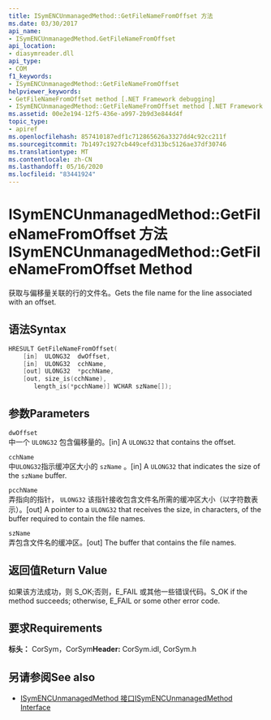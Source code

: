 ```yaml
---
title: ISymENCUnmanagedMethod::GetFileNameFromOffset 方法
ms.date: 03/30/2017
api_name:
- ISymENCUnmanagedMethod.GetFileNameFromOffset
api_location:
- diasymreader.dll
api_type:
- COM
f1_keywords:
- ISymENCUnmanagedMethod::GetFileNameFromOffset
helpviewer_keywords:
- GetFileNameFromOffset method [.NET Framework debugging]
- ISymENCUnmanagedMethod::GetFileNameFromOffset method [.NET Framework debugging]
ms.assetid: 00e2e194-12f5-436e-a997-2b9d3e844d4f
topic_type:
- apiref
ms.openlocfilehash: 857410187edf1c712865626a3327dd4c92cc211f
ms.sourcegitcommit: 7b1497c1927cb449cefd313bc5126ae37df30746
ms.translationtype: MT
ms.contentlocale: zh-CN
ms.lasthandoff: 05/16/2020
ms.locfileid: "83441924"
---
```

# <a name="isymencunmanagedmethodgetfilenamefromoffset-method"></a><span data-ttu-id="fa837-102">ISymENCUnmanagedMethod::GetFileNameFromOffset 方法</span><span class="sxs-lookup"><span data-stu-id="fa837-102">ISymENCUnmanagedMethod::GetFileNameFromOffset Method</span></span>
<span data-ttu-id="fa837-103">获取与偏移量关联的行的文件名。</span><span class="sxs-lookup"><span data-stu-id="fa837-103">Gets the file name for the line associated with an offset.</span></span>  
  
## <a name="syntax"></a><span data-ttu-id="fa837-104">语法</span><span class="sxs-lookup"><span data-stu-id="fa837-104">Syntax</span></span>  
  
```cpp  
HRESULT GetFileNameFromOffset(  
    [in]  ULONG32  dwOffset,  
    [in]  ULONG32  cchName,  
    [out] ULONG32  *pcchName,  
    [out, size_is(cchName),  
       length_is(*pcchName)] WCHAR szName[]);  
```  
  
## <a name="parameters"></a><span data-ttu-id="fa837-105">参数</span><span class="sxs-lookup"><span data-stu-id="fa837-105">Parameters</span></span>  
 `dwOffset`  
 <span data-ttu-id="fa837-106">中一个 `ULONG32` 包含偏移量的。</span><span class="sxs-lookup"><span data-stu-id="fa837-106">[in] A `ULONG32` that contains the offset.</span></span>  
  
 `cchName`  
 <span data-ttu-id="fa837-107">中`ULONG32`指示缓冲区大小的 `szName` 。</span><span class="sxs-lookup"><span data-stu-id="fa837-107">[in] A `ULONG32` that indicates the size of the `szName` buffer.</span></span>  
  
 `pcchName`  
 <span data-ttu-id="fa837-108">弄指向的指针， `ULONG32` 该指针接收包含文件名所需的缓冲区大小（以字符数表示）。</span><span class="sxs-lookup"><span data-stu-id="fa837-108">[out] A pointer to a `ULONG32` that receives the size, in characters, of the buffer required to contain the file names.</span></span>  
  
 `szName`  
 <span data-ttu-id="fa837-109">弄包含文件名的缓冲区。</span><span class="sxs-lookup"><span data-stu-id="fa837-109">[out] The buffer that contains the file names.</span></span>  
  
## <a name="return-value"></a><span data-ttu-id="fa837-110">返回值</span><span class="sxs-lookup"><span data-stu-id="fa837-110">Return Value</span></span>  
 <span data-ttu-id="fa837-111">如果该方法成功，则 S_OK;否则，E_FAIL 或其他一些错误代码。</span><span class="sxs-lookup"><span data-stu-id="fa837-111">S_OK if the method succeeds; otherwise, E_FAIL or some other error code.</span></span>  
  
## <a name="requirements"></a><span data-ttu-id="fa837-112">要求</span><span class="sxs-lookup"><span data-stu-id="fa837-112">Requirements</span></span>  
 <span data-ttu-id="fa837-113">**标头：** CorSym，CorSym</span><span class="sxs-lookup"><span data-stu-id="fa837-113">**Header:** CorSym.idl, CorSym.h</span></span>  
  
## <a name="see-also"></a><span data-ttu-id="fa837-114">另请参阅</span><span class="sxs-lookup"><span data-stu-id="fa837-114">See also</span></span>

- [<span data-ttu-id="fa837-115">ISymENCUnmanagedMethod 接口</span><span class="sxs-lookup"><span data-stu-id="fa837-115">ISymENCUnmanagedMethod Interface</span></span>](isymencunmanagedmethod-interface.md)

